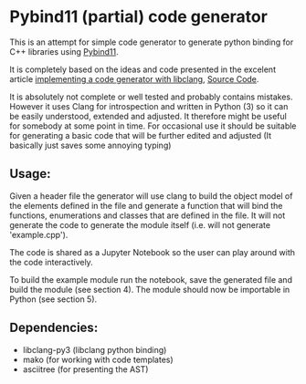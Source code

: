 # Pybind11 (partial) code generator

This is an attempt for simple code generator to generate python binding for C++ libraries using [Pybind11](https://pybind11.readthedocs.io/en/stable/).

It is completely based on the ideas and code presented in the excelent article [implementing a code generator with libclang](http://szelei.me/code-generator), [Source Code](https://github.com/sztomi/code-generator).

It is absolutely not complete or well tested and probably contains mistakes. However it uses Clang for introspection and written in Python (3) so it can be easily understood, extended and adjusted. It therefore might be useful for somebody at some point in time.
For occasional use it should be suitable for generating a basic code that will be further edited and adjusted (It basically just saves some annoying typing)

## Usage:

Given a header file the generator will use clang to build the object model of the elements defined in the file and generate a function that will bind the functions, enumerations and classes that are defined in the file.
It will not generate the code to generate the module itself (i.e. will not generate 'example.cpp').

The code is shared as a Jupyter Notebook so the user can play around with the code interactively.

To build the example module run the notebook, save the generated file and build the module (see section 4).
The module should now be importable in Python (see section 5).

## Dependencies:

* libclang-py3 (libclang python binding)
* mako (for working with code templates)
* asciitree (for presenting the AST)
